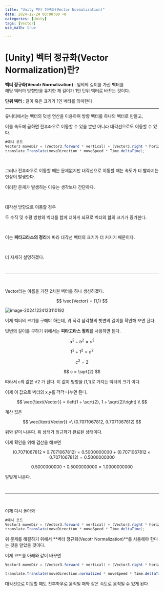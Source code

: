 ```yaml
---
title: "Unity 벡터 정규화(Vector Normalization)"
date: 2024-12-24 00:00:00 +0
categories: [Unity]
tags: [Vector]
use_math: true

---
```


# [Unity\] 벡터 정규화(Vector Normalization)란?

**벡터 정규화(Vecotr Normalization)** : 임의의 길이를 가진 벡터를 <br/>
해당 벡터의 방향만을 유지한 채 길이가 1인 단위 벡터로 바꾸는 것이다.

**단위 벡터** : 길이 혹은 크기가 1인 벡터를 의미한다

***

유니티에서는 벡터의 덧셈 연산을 이용하여 방향 벡터를 하나의 벡터로 만들고, 

이를 속도에 곱하면 전후좌우로 이동할 수 있을 뿐만 아니라 대각선으로도 이동할 수 있다.    

```c#
#예시 코드
Vector3 moveDir = (Vector3.forward * vertical) + (Vector3.right * horizontal);
translate.Translate(moveDirection * moveSpeed * Time.deltaTime);
```

<br/>

그러나 전후좌우로 이동할 때는 문제없지만 대각선으로 이동할 때는 속도가 더 빨라지는 현상이 발생한다.

이러한 문제가 발생하는 이유는 생각보다 간단하다.

<br/>

대각선 방향으로 이동할 경우

두 수직 및 수평 방향의 벡터를 함께 더하게 되므로 벡터의 합의 크기가 증가한다.    

<br/>

이는 **피타고라스의 정리**에 따라 대각선 벡터의 크기가 더 커지기 때문이다.   

<br/>

더 자세히 설명하겠다.

<br/>

***

<br/>

Vector라는 이름을 가진 2차원 벡터를 하나 생성하겠다.

$$
\vec{Vector} = (1,1)
$$

![image-20241224123110192](https://github.com/user-attachments/assets/fe9a4af7-4b9c-4270-93db-a56caeb7726b)


이제 벡터의 크기를 구해야 하는데, 위 직각 삼각형의 빗변의 길이를 확인해 보면 된다.

빗변의 길이를 구하기 위해서는 **피타고라스 정리**를 사용하면 된다.

$$
a^2 + b^2 = c^2
$$

$$
1^2 + 1^2 = c^2 
$$

$$
c^2=2
$$

$$
c = \sqrt{2}
$$

따라서 c의 값은 √2 가 된다. 이 값이 방향을 (1,1)로 가지는 벡터의 크기 이다.

이제 이 값으로 벡터의 x,y를 각각 나누면 된다.

$$
\vec{\text{Vector}} = \left(1 ÷ \sqrt{2}, 1 ÷ \sqrt{2}\right) \\
$$

계산 값은

$$
\vec{\text{Vector}} =\ (0.7071067812, 0.7071067812)
$$

위와 같이 나온다. 위 상태가 정규화가 완료된 상태이다.

이제 확인을 위해 검산을 해보면

$$
(0.7071067812 \times 0.7071067812) = 0.5000000000 \ + \ (0.7071067812 \times 0.7071067812) = 0.5000000000
$$

$$
0.5000000000 + 0.5000000000 = 1.0000000000 
$$

알맞게 나온다.

<br/>

***

<br/>

이제 다시 돌아와 

```c#
#예시 코드
Vector3 moveDir = (Vector3.forward * vertical) + (Vector3.right * horizontal);
translate.Translate(moveDirection * moveSpeed * Time.deltaTime);
```

위 문제를 해결하기 위해서 **벡터 정규화(Vecotr Normalization)**를 사용해야 한다는 것을 알았을 것이다. 

이제 코드를 아래와 같이 바꾸면

```c#
Vector3 moveDir = (Vector3.forward * vertical) + (Vector3.right * horizontal);

translate.Translate(moveDirection.normalized * moveSpeed * Time.deltaTime);
```

대각선으로 이동할 때도 전후좌우로 움직일 때와 같은 속도로 움직일 수 있게 된다
